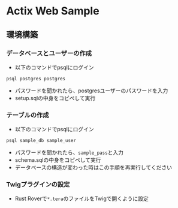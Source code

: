 # Actix Web Sample

## 環境構築

### データベースとユーザーの作成

- 以下のコマンドでpsqlにログイン

```
psql postgres postgres
```

- パスワードを聞かれたら、postgresユーザーのパスワードを入力
- setup.sqlの中身をコピペして実行

### テーブルの作成

- 以下のコマンドでpsqlにログイン

```
psql sample_db sample_user
```
- パスワードを聞かれたら、`sample_pass`と入力
- schema.sqlの中身をコピペして実行
- データベースの構造が変わった時はこの手順を再実行してください


### Twigプラグインの設定

- Rust Roverで`*.tera`のファイルをTwigで開くように設定